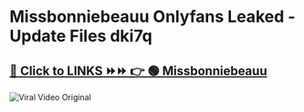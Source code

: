 
 # Missbonniebeauu Onlyfans Leaked - Update Files dki7q

## <h2><a href="https://clipsfans.com/Missbonniebeauu&ref=git">🔗 Click to LINKS ⏩⏩ 👉 🟢 Missbonniebeauu </a></h2>

<a href="https://clipsfans.com/Missbonniebeauu&ref=git" rel="nofollow" data-target="animated-image.originalLink"><img src="https://i.ibb.co.com/xMMVF88/686577567.gif" alt="Viral Video Original" style="max-width: 100%; display: inline-block;" data-target="animated-image.originalImage"></a>

